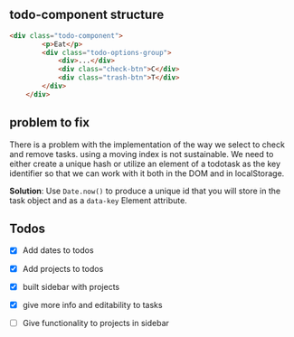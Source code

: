 ## todo-component structure

```HTML
<div class="todo-component">
        <p>Eat</p>
        <div class="todo-options-group">
            <div>...</div>
            <div class="check-btn">C</div>
            <div class="trash-btn">T</div>
        </div>
    </div>
```
## problem to fix
There is a problem with the implementation of the way we select to check and remove tasks.
using a moving index is not sustainable. We need to either create a unique hash or 
utilize an element of a todotask as the key identifier so that we can work with it both in the DOM
and in localStorage.

**Solution**: Use `Date.now()` to produce a unique id that you will store in the task object
and as a `data-key` Element attribute.

## Todos
- [x] Add dates to todos
- [x] Add projects to todos
- [x] built sidebar with projects
- [x] give more info and editability to tasks
- [ ] Give functionality to projects in sidebar

